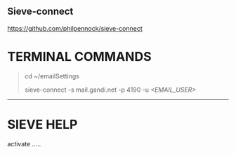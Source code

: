 ## Sieve-connect
https://github.com/philpennock/sieve-connect

# TERMINAL COMMANDS


> cd ~/emailSettings
> 
> sieve-connect -s mail.gandi.net -p 4190 -u _<EMAIL_USER>_  

------------------

# SIEVE HELP

activate ..... <script> -- set the currently used script
checkscript .. <filename> -- check script on the server
deactivate ... turn off sieve processing
delete ....... <script> -- remove the script from the server :: aka: rm
download ..... <script> [<filename>] -- retrieve script from server :: aka: get
edit ......... <script> -- retrieve, edit, check, put script
help ......... this help :: aka: ?
keywords ..... list %KEYWORD substitutions
lcd .......... local cd: change local working directory
list ......... list the scripts currently on the server :: aka: dir -or- ls
lls .......... local ls: look at local filesystem
lpwd ......... local pwd: show local working directory name
man .......... see docs
quit ......... goodbye! :: aka: bye exit logout
upload ....... <filename> [<scriptname>] -- put script on server :: aka: put
view ......... <script> -- show contents of script :: aka: more page show


#### GANDI INFO 
------------

If you do need to provide connection information use the following:
Host: mail.gandi.net
Port: 4190
Login: Your full email address, such as yourname@example.com
Password: The password for the provided email address


